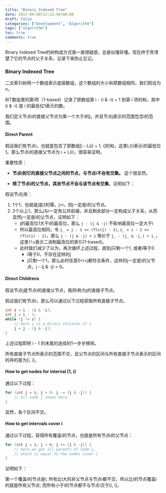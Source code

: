 ```yaml
---
title: "Binary Indexed Tree"
date: 2017-09-08T22:23:50+08:00
draft: false
categories: ["Development", "Algorithm"]
tags: ["algorithm"]
toc: true
comments: true
---
```


Binary Indexed Tree的树构成方式我一直很疑惑，总是似懂非懂。现在终于弄清楚了它的节点的父子关系，记录下来防止忘记。

### Binary Indexed Tree

二叉索引树用一个数组表示底层数组，这个数组的大小和原数组相同，我们假设为n。

BIT数组里的第i项（1-based）记录了原数组第 i - (i & -i) + 1 到第 i 项的和，其中(i & -i) 是 i 的最低位1表示的数。

我们定义节点i的直接父节点为第一个大于i的j，并且节点j表示的范围包含i的范围。

#### Direct Parent

假设我们有节点i，也就是包含了原数组[i - L(i) + 1, i]的和，这里L(i)表示i的最低位1。那么节点i的直接父节点为 i + L(i)，很容易证明。

重要性质：

+ **节点i到它的直接父节点之间的节点，与节点i不会有交集。** 这个很显然。

+ **除了节点i的父节点，其余节点不会与该节点有交集**。证明如下：

假设节点j有：

1. 1个1，也就是j是2的幂，j>i，则j一定是i的父节点。
2. 2个以上1，那么j与i一定有公共前缀，并且剩余部分一定构成父子关系，从而显然j一定是i的父节点，证明如下：
    + j的最高位1大于i的最高位，那么 `j - (j & -j)` 不影响最高位一定大于i
    + 所以最高位相同，令 `j_ = j - 1 << (fls(j) - 1)`, `i_ = i - 1 << (fls(i) - 1)`，那么 `j - (j & -j) < i` 等价于 `j_ - (j_ & -j_) < i_`，这里`fls`表示二进制最高位的索引(1-based)。
    + 此时我们减少了以为，再次循环上述过程，直到j只剩一个1, 或者i等于0
        + i等于0，不存在这样的j
        + j只剩一个1，那么此时任意0<i<j都符合条件，这样的j一定是i的父节点，j - (j & -j) = 0。

#### Direct Childrens

假设节点j是节点i的直接父节点，我将i称为j的直接子节点。

假设我们有节点i，那么可以通过以下过程获取所有直接子节点。

```cpp
int z = i - (i & -i);
int j = i - 1;
while (j != z) {
    // here j is a direct children of i
    j = j - (j & -j);
}
```

上述过程即把 i - 1 的末尾的连续的1一步步移除。

所有直接子节点所表示的范围不交，且父节点的区间与所有直接子节点表示的区间的并的差为[i, i]。

#### How to get nodes for interval [1, i]

通过以下过程：

```cpp
for (int j = i; j > 0; j -= (j & -j)) {
    // all node j shows here
}
```

显然，各个区间不交。

#### How to get intervals cover i


通过以下过程，获得所有覆盖i的节点，也就是所有节点i的父节点：

```cpp
for (int j = i; j < n; j += (j & -j)) {
    // here we get all parents of node i,
    // which is equal to the nodes cover i
}
```

证明如下：

第一个覆盖i的节点是i;
所有比i大的非父节点与节点i都不交，所以比i的节点覆盖i的就是所有父节点;
而所有小于i的节点都不与节点i交于[i, i]。
